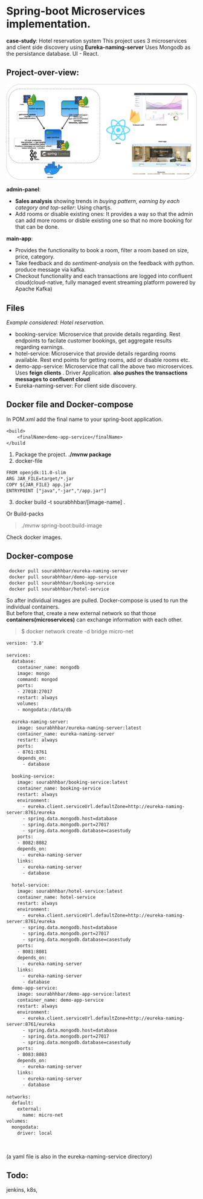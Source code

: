 # Spring-boot Microservices implementation.

**case-study**: Hotel reservation system 
This project uses 3 microservices and client side discovery using **Eureka-naming-server** 
Uses Mongodb as the persistance database.
UI - React. 

## Project-over-view:

![alt overview](img/pic1.png "Project-overview")

**admin-panel**: 
- **Sales analysis** showing trends in *buying pattern, earning by each category and top-seller*: Using chartjs.
- Add rooms or disable existing ones: It provides a way so that the admin can add more rooms or disble existing one so that no more booking for that can be done.  
    
**main-app**: 
- Provides the functionality to book a room, filter a room based on size, price, category. 
- Take feedback and do *sentiment-analysis* on the feedback with python. produce message via kafka. 
- Checkout functionality and each transactions are logged into confluent cloud(cloud-native, fully managed event streaming platform powered by Apache Kafka)


## Files
*Example considered: Hotel reservation.*  
- booking-service: Microservice that provide details regarding. Rest endpoints to facilate customer bookings, get aggregate results regarding earnings.  
- hotel-service: Microservice that provide details regarding rooms available. Rest end points for getting rooms, add or disable rooms etc.  
- demo-app-service: Microservice that call the above two microservices. Uses **feign clients** . Driver Application.  **also pushes the transactions messages to confluent cloud**
- Eureka-naming-server: For client side discovery.


## Docker file and Docker-compose

In POM.xml add the final name to your spring-boot application.
```
<build>
	<finalName>demo-app-service</finalName>
</build
```
1. Package the project. **./mvnw package**
2. docker-file
```
FROM openjdk:11.0-slim
ARG JAR_FILE=target/*.jar
COPY ${JAR_FILE} app.jar
ENTRYPOINT ["java","-jar","/app.jar"]
```
3. docker build -t sourabhhbar/[image-name] .

Or Build-packs
> ./mvnw spring-boot:build-image   

Check docker images.

## Docker-compose
```
 docker pull sourabhhbar/eureka-naming-server
 docker pull sourabhhbar/demo-app-service
 docker pull sourabhhbar/booking-service
 docker pull sourabhhbar/hotel-service
```
So after individual images are pulled. Docker-compose is used to run the individual containers.  
But before that, create a new external network so that those **containers(microservices)** can exchange information with each other.  

> $ docker network create -d bridge micro-net   
 

```
version: '3.8'

services:
  database:
    container_name: mongodb
    image: mongo
    command: mongod
    ports:
    - 27018:27017
    restart: always
    volumes:
    - mongodata:/data/db

  eureka-naming-server:
    image: sourabhhbar/eureka-naming-server:latest
    container_name: eureka-naming-server
    restart: always
    ports:
    - 8761:8761
    depends_on:
      - database

  booking-service:
    image: sourabhhbar/booking-service:latest
    container_name: booking-service
    restart: always
    environment:
      - eureka.client.serviceUrl.defaultZone=http://eureka-naming-server:8761/eureka
      - spring.data.mongodb.host=database
      - spring.data.mongodb.port=27017
      - spring.data.mongodb.database=casestudy
    ports:
    - 8082:8082
    depends_on:
      - eureka-naming-server
    links:
      - eureka-naming-server
      - database

  hotel-service:
    image: sourabhhbar/hotel-service:latest
    container_name: hotel-service
    restart: always
    environment:
      - eureka.client.serviceUrl.defaultZone=http://eureka-naming-server:8761/eureka
      - spring.data.mongodb.host=database
      - spring.data.mongodb.port=27017
      - spring.data.mongodb.database=casestudy
    ports:
    - 8081:8081
    depends_on:
      - eureka-naming-server
    links:
      - eureka-naming-server
      - database
  demo-app-service:
    image: sourabhhbar/demo-app-service:latest
    container_name: demo-app-service
    restart: always
    environment:
      - eureka.client.serviceUrl.defaultZone=http://eureka-naming-server:8761/eureka
      - spring.data.mongodb.host=database
      - spring.data.mongodb.port=27017
      - spring.data.mongodb.database=casestudy
    ports:
    - 8083:8083
    depends_on:
      - eureka-naming-server
    links:
      - eureka-naming-server
      - database

networks:
  default:
    external:
      name: micro-net
volumes:
  mongodata:
    driver: local
    


```
(a yaml file is also in the eureka-naming-service directory)


## Todo:
 jenkins, k8s, 
